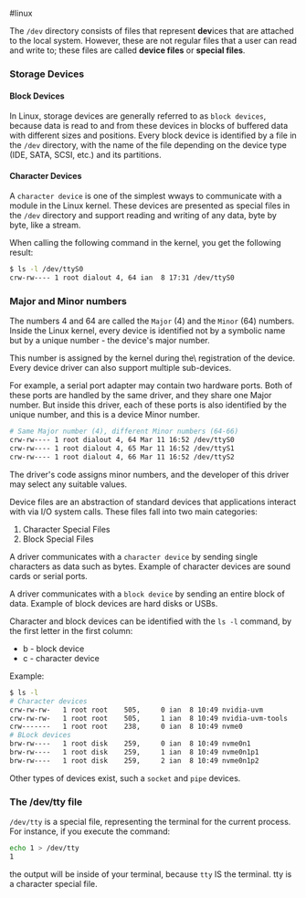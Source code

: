 #linux 

The `/dev` directory consists of files that represent **dev**ices that are attached to the local system. However, these are not regular files that a user can read and write to; these files are called **device files** or **special files**.

### Storage Devices
#### Block Devices
In Linux, storage devices are generally referred to as `block devices`, because data is read to and from these devices in blocks of buffered data with different sizes and positions. Every block device is identified by a file in the `/dev` directory, with the name of the file depending on the device type (IDE, SATA, SCSI, etc.) and its partitions.

#### Character Devices
A `character device` is one of the simplest wways to communicate with a module in the Linux kernel. These devices are presented as special files in the `/dev` directory and support reading and writing of any data, byte by byte, like a stream.

When calling the following command in the kernel, you get the following result:

```bash
$ ls -l /dev/ttyS0
crw-rw---- 1 root dialout 4, 64 ian  8 17:31 /dev/ttyS0
```

### Major and Minor numbers
The numbers 4 and 64 are called the `Major` (4) and the `Minor` (64) numbers. Inside the Linux kernel, every device is identified not by a symbolic name but by a unique number - the device's major number.

This number is assigned by the kernel during the\ registration of the device. Every device driver can also support multiple sub-devices. 

For example, a serial port adapter may contain two hardware ports. Both of these ports are handled by the same driver, and they share one Major number. But inside this driver, each of these ports is also identified by the unique number, and this is a device Minor number.

```bash
# Same Major number (4), different Minor numbers (64-66)
crw-rw---- 1 root dialout 4, 64 Mar 11 16:52 /dev/ttyS0
crw-rw---- 1 root dialout 4, 65 Mar 11 16:52 /dev/ttyS1
crw-rw---- 1 root dialout 4, 66 Mar 11 16:52 /dev/ttyS2
```
The driver's code assigns minor numbers, and the developer of this driver may select any suitable values.


Device files are an abstraction of standard devices that applications interact with via I/O system calls. These files fall into two main categories:
1. Character Special Files
2. Block Special Files

A driver communicates with a `character device` by sending single characters as data such as bytes. Example of character devices are sound cards or serial ports.

A driver communicates with a `block device` by sending an entire block of data. Example of block devices are hard disks or USBs.

Character and block devices can be identified with the `ls -l` command, by the first letter in the first column:

- b - block device
- c - character device

Example:

```bash
$ ls -l
# Character devices
crw-rw-rw-   1 root root    505,     0 ian  8 10:49 nvidia-uvm
crw-rw-rw-   1 root root    505,     1 ian  8 10:49 nvidia-uvm-tools
crw-------   1 root root    238,     0 ian  8 10:49 nvme0
# BLock devices
brw-rw----   1 root disk    259,     0 ian  8 10:49 nvme0n1
brw-rw----   1 root disk    259,     1 ian  8 10:49 nvme0n1p1
brw-rw----   1 root disk    259,     2 ian  8 10:49 nvme0n1p2
```

Other types of devices exist, such a `socket` and `pipe` devices.

### The /dev/tty file
`/dev/tty` is a special file, representing the terminal for the current process. For instance, if you execute the command:

```bash
echo 1 > /dev/tty
1
```

the output will be inside of your terminal, because `tty` IS the terminal. tty is a character special file.